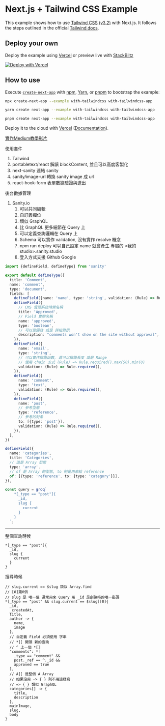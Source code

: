 # Next.js + Tailwind CSS Example

This example shows how to use [Tailwind CSS](https://tailwindcss.com/) [(v3.2)](https://tailwindcss.com/blog/tailwindcss-v3-2) with Next.js. It follows the steps outlined in the official [Tailwind docs](https://tailwindcss.com/docs/guides/nextjs).

## Deploy your own

Deploy the example using [Vercel](https://vercel.com?utm_source=github&utm_medium=readme&utm_campaign=next-example) or preview live with [StackBlitz](https://stackblitz.com/github/vercel/next.js/tree/canary/examples/with-tailwindcss)

[![Deploy with Vercel](https://vercel.com/button)](https://vercel.com/new/git/external?repository-url=https://github.com/vercel/next.js/tree/canary/examples/with-tailwindcss&project-name=with-tailwindcss&repository-name=with-tailwindcss)

## How to use

Execute [`create-next-app`](https://github.com/vercel/next.js/tree/canary/packages/create-next-app) with [npm](https://docs.npmjs.com/cli/init), [Yarn](https://yarnpkg.com/lang/en/docs/cli/create/), or [pnpm](https://pnpm.io) to bootstrap the example:

```bash
npx create-next-app --example with-tailwindcss with-tailwindcss-app
```

```bash
yarn create next-app --example with-tailwindcss with-tailwindcss-app
```

```bash
pnpm create next-app --example with-tailwindcss with-tailwindcss-app
```

Deploy it to the cloud with [Vercel](https://vercel.com/new?utm_source=github&utm_medium=readme&utm_campaign=next-example) ([Documentation](https://nextjs.org/docs/deployment)).


[實作Medium教學影片](https://www.youtube.com/watch?v=I2dcpatq54o)

使用套件
1. Tailwind
2. portabletext/react
   解讀 blockContent, 並且可以高度客製化
3. next-sanity
   連結 sanity 
4. sanity/image-url
   轉換 sanity image 成 url  
5. react-hook-form
   表單數據驗證與送出 

後台數據管理
1. Sanity.io
   1. 可以共同編輯
   2. 自訂義欄位
   3. 類似 GraphQL
   4. 比 GraphQL 更多細節在 Query 上
   5. 可以定義查詢邏輯在 Query 上
   6. Schema 可以實作 validation, 沒有實作 resolve 概念
   7. npm run deploy 可以自己設定 name 就會產生 專屬的 <我的studio>.sanity.studio
   8. 登入方式支援 Github Google

```ts
import {defineField, defineType} from 'sanity'

export default defineType({
  title: 'Comment',
  name: 'comment',
  type: 'document',
  fields: [
    defineField({name: 'name', type: 'string', validation: (Rule) => Rule.required()}),
    defineField({
      // CMS 管理系統時候名稱
      title: 'Approved', 
      // Field 實際名稱
      name: 'approved', 
      type: 'boolean',
      // 可以當備註 或是 詳細資訊
      description: "comments won't show on the site without approval",
    }),
    defineField({
      name: 'email',
      type: 'string',
      // 可以實作驗證函數, 還可以驗證長度 或是 Range
      // 使用 chain 方式 (Rule) => Rule.required().max(50).min(0)
      validation: (Rule) => Rule.required(),
    }),
    defineField({
      name: 'comment',
      type: 'text',
      validation: (Rule) => Rule.required(),
    }),
    defineField({
      name: 'post',
      // 參考型態
      type: 'reference',
      // 參考的對象
      to: [{type: 'post'}],
      validation: (Rule) => Rule.required(),
    }),
  ],
})

defineField({
  name: 'categories',
  title: 'Categories',
  // 這是 Array 型態
  type: 'array',
  // of 是 Array 的型態, to 則是用來給 reference
  of: [{type: 'reference', to: {type: 'category'}}],
}),

const query = groq`
    *[_type == "post"]{
      _id,
      slug {
        current
      }
    }
  `;
```

---

整個查詢時候

```groq
*[_type == "post"]{
  _id,
  slug {
    current
  }
}
```

搜尋時候

```groq
// slug.current == $slug 類似 Array.find
// [0]第0個 
// slug 是 唯一值 通常用來 Query 用 _id 是創建時的唯一亂碼
*[_type == "post" && slug.current == $slug][0]{ 
  _id,
  _createdAt,
  title,
  author -> {
    name,
    image
  },
  // 自定義 Field 必須使用 字串 
  // *[] 開頭 新的查詢
  // ^ 上一個 *[]
  "comments": *[ 
    _type == "comment" &&
    post._ref == ^._id &&
    approved == true
  ],
  // A[] 是整個 A Array 
  // 如果沒用 -> { } 則不用這樣寫
  // => { } 類似 GraphQL 
  categories[] -> { 
    title,
    description
  },
  mainImage,
  slug,
  body
}
```